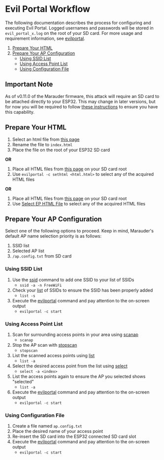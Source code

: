 # Evil Portal Workflow
The following documentation describes the process for configuring and executing Evil Portal. Logged usernames and passwords will be stored in `evil_portal_x.log` on the root of your SD card. For more usage and requirement information, see [evilportal](evilportal).

1. [Prepare Your HTML](#prepare-your-sd-card)
2. [Prepare Your AP Configuration](#prepare-your-ap-configuration)
    - [Using SSID List](#using-ssid-list)
    - [Using Access Point List](#using-access-point-list)
    - [Using Configuration File](#using-configuration-file)

## Important Note
As of v0.11.0 of the Marauder firmware, this attack will require an SD card to be attached directly to your ESP32. This may change in later versions, but for now you will be required to follow [these instructions](https://github.com/justcallmekoko/ESP32Marauder/wiki/flipper-zero#sd-card-modification) to ensure you have this capability.

## Prepare Your HTML
1. Select an html file from [this page](https://github.com/bigbrodude6119/flipper-zero-evil-portal/tree/main/portals)
2. Rename the file to `index.html`
3. Place the file on the root of your ESP32 SD card  

**OR**  
1. Place all HTML files from [this page](https://github.com/bigbrodude6119/flipper-zero-evil-portal/tree/main/portals) on your SD card root
2. Use `evilportal -c sethtml <html.html>` to select any of the acquired HTML files  

**OR**
1. Place all HTML files from [this page](https://github.com/bigbrodude6119/flipper-zero-evil-portal/tree/main/portals) on your SD card root
2. Use [Select EP HTML File](https://github.com/justcallmekoko/ESP32Marauder/wiki/select-ep-html-file) to select any of the acquired HTML files

## Prepare Your AP Configuration
Select one of the following options to proceed. Keep in mind, Marauder's default AP name selection priority is as follows: 
1. SSID list
2. Selected AP list
3. `/ap.config.txt` from SD card

### Using SSID List
1. Use the [ssid](ssid) command to add one SSID to your list of SSIDs
    - `ssid -a -n FreeWiFi`
2. Check your [list](list) of SSIDs to ensure the SSID has been properly added
    - `list -s`
3. Execute the [evilportal](evilportal) command and pay attention to the on-screen output
    - `evilportal -c start`

### Using Access Point List
1. Scan for surrounding access points in your area using [scanap](scanap)
    - `scanap`
2. Stop the AP scan with [stopscan](stopscan)
    - `stopscan`
3. List the scanned access points using [list](list)
    - `list -a`
4. Select the desired access point from the list using [select](select)
    - `select -a <index>`
5. List the access points again to ensure the AP you selected shows "selected"
    - `list -a`
6. Execute the [evilportal](evilportal) command and pay attention to the on-screen output
    - `evilportal -c start`

### Using Configuration File
1. Create a file named `ap.config.txt`
2. Place the desired name of your access point
3. Re-insert the SD card into the ESP32 connected SD card slot
4. Execute the [evilportal](evilportal) command and pay attention to the on-screen output
    - `evilportal -c start`
